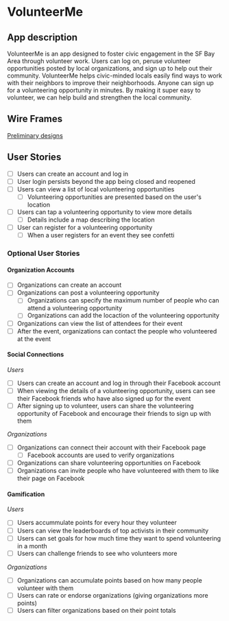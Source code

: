 # VolunteerMe

## App description
VolunteerMe is an app designed to foster civic engagement in the SF Bay Area through volunteer work.  Users can log on, peruse volunteer opportunities posted by local organizations, and sign up to help out their community.  VolunteerMe helps civic-minded locals easily find ways to work with their neighbors to improve their neighborhoods. Anyone can sign up for a volunteering opportunity in minutes. By making it super easy to volunteer, we can help build and strengthen the local community.

## Wire Frames
[Preliminary designs](https://docs.google.com/presentation/d/1usXYRGbpznx5GzKw5b2nM4G6fd2G1g-7GXMQPrYh7hc/edit#slide=id.p)

## User Stories
- [ ] Users can create an account and log in
- [ ] User login persists beyond the app being closed and reopened
- [ ] Users can view a list of local volunteering opportunities
  - [ ] Volunteering opportunities are presented based on the user's location
- [ ] Users can tap a volunteering opportunity to view more details
  - [ ] Details include a map describing the location
- [ ] User can register for a volunteering opportunity
  - [ ] When a user registers for an event they see confetti
 
### Optional User Stories
#### Organization Accounts
- [ ] Organizations can create an account
- [ ] Organizations can post a volunteering opportunity
  - [ ] Organizations can specify the maximum number of people who can attend a volunteering opportunity
  - [ ] Organizations can add the locaction of the volunteering opportunity
- [ ] Organizations can view the list of attendees for their event
- [ ] After the event, organizations can contact the people who volunteered at the event

#### Social Connections
*Users*
- [ ] Users can create an account and log in through their Facebook account
- [ ] When viewing the details of a volunteering opportunity, users can see their Facebook friends who have also signed up for the event
- [ ] After signing up to volunteer, users can share the volunteering opportunity of Facebook and encourage their friends to sign up with them

*Organizations*
- [ ] Organizations can connect their account with their Facebook page
  - [ ] Facebook accounts are used to verify organizations
- [ ] Organizations can share volunteering opportunities on Facebook
- [ ] Organizations can invite people who have volunteered with them to like their page on Facebook
  
#### Gamification
*Users*
- [ ] Users accummulate points for every hour they volunteer
- [ ] Users can view the leaderboards of top activists in their community
- [ ] Users can set goals for how much time they want to spend volunteering in a month
- [ ] Users can challenge friends to see who volunteers more

*Organizations*
- [ ] Organizations can accumulate points based on how many people volunteer with them
- [ ] Users can rate or endorse organizations (giving organizations more points)
- [ ] Users can filter organizations based on their point totals
